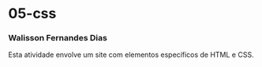 # 05-css

### Walisson Fernandes Dias

Esta atividade envolve um site com elementos específicos de HTML e CSS. 